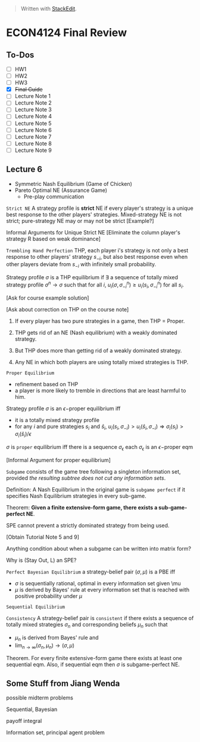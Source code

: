 


> Written with [StackEdit](https://stackedit.io/).
# ECON4124 Final Review
## To-Dos

 - [ ] HW1
 - [ ] HW2
 - [ ] HW3
 - [x] ~~Final Guide~~
 - [ ] Lecture Note 1
 - [ ] Lecture Note 2
 - [ ] Lecture Note 3
 - [ ] Lecture Note 4
 - [ ] Lecture Note 5
 - [ ] Lecture Note 6
 - [ ] Lecture Note 7
 - [ ] Lecture Note 8
 - [ ] Lecture Note 9

## Lecture 6
- Symmetric Nash Equilibrium (Game of Chicken)
- Pareto Optimal NE (Assurance Game)
	- Pre-play communication

`Strict NE`
A strategy profile is **strict** NE if every player's strategy is a unique best response to the other players' strategies. 
Mixed-strategy NE is not strict; pure-strategy NE may or may not be strict
[Example?] 

Informal Arguments for Unique Strict NE [Eliminate the column player's strategy R based on weak dominance]

`Trembling Hand Perfection`
THP, each player i's strategy is not only a best response to other players' strategy $s_{-i}$, but also best response even when other players deviate from $s_{-i}$ with infinitely small probability. 

Strategy profile $\sigma$ is a THP equilibrium if $\exists$ a sequence of totally mixed strategy profile $\sigma^n \rightarrow \sigma$ such that for all $i$, $u_i(\sigma, \sigma_{-i}^n) \geq  u_i(s_i, \sigma^n_{-i})$ for all $s_i$.

[Ask for course example solution]

[Ask about correction on THP on the course note]

1. If every player has two pure strategies in a game, then THP = Proper.

2. THP gets rid of an NE (Nash equilibrium) with a weakly dominated strategy.

3. But THP does more than getting rid of a weakly dominated strategy.

4. Any NE in which both players are using totally mixed strategies is THP.

`Proper Equilibrium`
- refinement based on THP
- a player is more likely to tremble in directions that are least harmful to him.


Strategy profile $\sigma$ is an $\epsilon-$proper equilibrium iff 
- it is a totally mixed strategy profile
- for any $i$ and pure strategies $s_i$ and $\hat s_i$, 
$u_i(s_i,\sigma_{-i}) > u_i(\hat s_i, \sigma_{-i}) \Rightarrow \sigma_i(s_i) > \sigma_i(\hat s_i)/\epsilon$

$\sigma$ is `proper` equilibrium iff there is a sequence $\sigma_\epsilon$ each $\sigma_\epsilon$ is an $\epsilon-$proper eqm

[Informal Argument for proper equilibrium]

`Subgame` consists of the game tree following a singleton information set, provided *the resulting subtree does not cut any information sets*.

Definition: A Nash Equilibrium in the original game is `subgame perfect` if it specifies Nash Equilibrium strategies in every sub-game. 

Theorem: **Given a finite extensive-form game, there exists a sub-game-perfect NE**. 

SPE cannot prevent a strictly dominated strategy from being used. 


[Obtain Tutorial Note 5 and 9]

Anything condition about when a subgame can be written into matrix form?

Why is (Stay Out, L) an SPE?

`Perfect Bayesian Equilibrium`
a strategy-belief pair $(\sigma, \mu)$ is a PBE iff
- $\sigma$ is sequentially rational, optimal in every information set given \mu
- $\mu$ is derived by Bayes' rule at every information set that is reached with positive probability under $\mu$

`Sequential Equilibrium`

`Consistency` A strategy-belief pair is `consistent` if there exists a sequence of totally mixed strategies $\sigma_n$ and corresponding beliefs $\mu_n$ such that
- $\mu_n$ is derived from Bayes' rule and
- $\lim_{n\rightarrow \infty} (\sigma_n, \mu_n) \rightarrow (\sigma, \mu)$


Theorem. For every finite extensive-form game there exists at least one sequential eqm. Also, if sequential eqm then $\sigma$ is subgame-perfect NE.



## Some Stuff from Jiang Wenda

possible midterm problems

Sequential, Bayesian 

payoff integral

Information set, principal agent problem


<!--stackedit_data:
eyJoaXN0b3J5IjpbLTYzNDY1Njc5MywxMjYyNjg0MDQ3LC05Nz
AwMDAyODEsMTIxNzIyMzg1OSwtMTg4OTYxNjE3NSw0ODMwODky
NDQsLTM2MjAxOTY4MywtMTIyNjUzNzYxNywxMjAzMDAwMjAwLD
I4MDcwNzI0NCwxOTMwMzA0NzcsMTE0MzA3NzQzMiwyNzY1MjUx
MTAsMjM5MzkxMzE4LDE4ODMwNjQ5OTMsMjA1NDY5MDU3OCwtNj
Y5ODA3Nzc4XX0=
-->